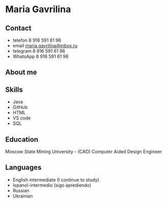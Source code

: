 # Maria Gavrilina
## Contact
- telefon 8 916 591 61 96
- email maria.gavrilina@inbox.ru
- telegram  8 916 591 61 96
- WhatsApp   8 916 591 61 96

## About me

## Skills
- Java
- GitHub
- HTML
- VS code
- SQL

## Education
Moscow State Mining University  - (CAD) Computer Aided Design Engineer

## Languages 
- English intermediate (I continue to study)
- Ispanol-intermedio (sigo aprediendo)
- Russian
- Ukrainian